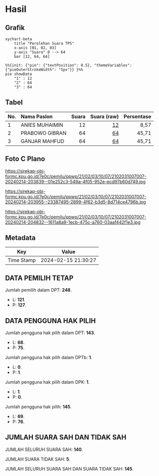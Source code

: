 # Hasil

## Grafik

```mermaid
xychart-beta
    title "Perolehan Suara TPS"
    x-axis [01, 02, 03]
    y-axis "Suara" 0 --> 64
    bar [12, 64, 64]
```

```mermaid
%%{init: {"pie": {"textPosition": 0.5}, "themeVariables": {"pieOuterStrokeWidth": "5px"}} }%%
pie showData
    "1" : 12
    "2" : 64
    "3" : 64
```

## Tabel

| No. | Nama Paslon    | Suara | Suara (raw) | Persentase |
|:--- |:-------------- | -----:| -----------:| ----------:|
| 1   | ANIES MUHAIMIN | 12    | [12][p-1]   | 8,57       |
| 2   | PRABOWO GIBRAN | 64    | [64][p-2]   | 45,71      |
| 3   | GANJAR MAHFUD  | 64    | [64][p-3]   | 45,71      |


[p-1]: https://github.com/gigit-pemilu/pemilu-2024-21-kepulauan-riau/blob/main/pilpres/hitung-suara/sub/21-kepulauan-riau/sub/02-karimun/sub/03-karimun/sub/1007-tanjung-balai-kota/sub/007-tps/sub/paslon-1.txt
[p-2]: https://github.com/gigit-pemilu/pemilu-2024-21-kepulauan-riau/blob/main/pilpres/hitung-suara/sub/21-kepulauan-riau/sub/02-karimun/sub/03-karimun/sub/1007-tanjung-balai-kota/sub/007-tps/sub/paslon-2.txt
[p-3]: https://github.com/gigit-pemilu/pemilu-2024-21-kepulauan-riau/blob/main/pilpres/hitung-suara/sub/21-kepulauan-riau/sub/02-karimun/sub/03-karimun/sub/1007-tanjung-balai-kota/sub/007-tps/sub/paslon-3.txt

## Foto C Plano

https://sirekap-obj-formc.kpu.go.id/7e0c/pemilu/ppwp/21/02/03/10/07/2102031007007-20240214-203839--01e252c3-549a-4f05-952e-ecd97b60d749.jpg

https://sirekap-obj-formc.kpu.go.id/7e0c/pemilu/ppwp/21/02/03/10/07/2102031007007-20240214-203955--23387495-2899-4f62-b3d5-8d714ce4796b.jpg

https://sirekap-obj-formc.kpu.go.id/7e0c/pemilu/ppwp/21/02/03/10/07/2102031007007-20240214-204832--1611a8a9-1ecb-475c-a760-03aaf442f1e3.jpg


## Metadata

| Key        | Value               |
| ---------- | ------------------- |
| Time Stamp | 2024-02-15 21:30:27 |


## DATA PEMILIH TETAP

Jumlah pemilih dalam DPT: **248**.
 * L: **121**.
 * P: **127**.

## DATA PENGGUNA HAK PILIH

Jumlah pengguna hak pilih dalam DPT: **143**.
 * L: **68**.
 * P: **75**.

Jumlah pengguna hak pilih dalam DPTb: **1**.
 * L: **0**.
 * P: **1**.

Jumlah pengguna hak pilih dalam DPK: **1**.
 * L: **1**.
 * P: **0**.

Jumlah pengguna hak pilih: **145**.
 * L: **69**.
 * P: **76**.

## JUMLAH SUARA SAH DAN TIDAK SAH

JUMLAH SELURUH SUARA SAH: **140**.

JUMLAH SUARA TIDAK SAH: **5**.

JUMLAH SELURUH SUARA SAH DAN SUARA TIDAK SAH: **145**.



